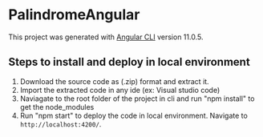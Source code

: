 # PalindromeAngular

This project was generated with [Angular CLI](https://github.com/angular/angular-cli) version 11.0.5.

## Steps to install and deploy in local environment

1. Download the source code as (.zip) format and extract it.
2. Import the extracted code in any ide (ex: Visual studio code)
3. Naviagate to the root folder of the project in cli and run "npm install" to get the node_modules
4. Run "npm start" to deploy the code in local environment. Navigate to `http://localhost:4200/`.

